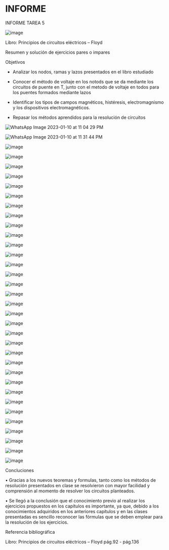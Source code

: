 # INFORME
INFORME TAREA 5


![image](https://user-images.githubusercontent.com/116813539/209505594-7c7a7d43-d61b-44ad-962a-5b35484e2d60.png)

Libro: Principios de circuitos eléctricos – Floyd

Resumen y solución de ejercicios pares o impares

Objetivos

* Analizar los nodos, ramas y lazos presentados en el libro estudiado 

* Conocer el método de voltaje en los notods que se da mediante los circuitos de puente en T, junto con el metodo de voltaje en todos para los puentes formados mediante lazos 

* Identificar los tipos de campos magnéticos, histéresis, electromagnismo y los dispositivos electromagnéticos. 

* Repasar los métodos aprendidos para la resolución de circuitos


![WhatsApp Image 2023-01-10 at 11 04 29 PM](https://user-images.githubusercontent.com/116813539/211842396-894e08e2-3935-4a46-99e7-7080f09d1bbc.jpeg)

![WhatsApp Image 2023-01-10 at 11 31 44 PM](https://user-images.githubusercontent.com/116813539/211842431-8d11dbb9-8d17-4707-8b37-7b68e1504a52.jpeg)

![image](https://user-images.githubusercontent.com/116813539/211847619-d275e4a3-5077-4af4-a674-b5fb25f7b910.png)

![image](https://user-images.githubusercontent.com/116813539/211847780-b7f99fd8-73ef-4335-ab93-20bd2d149c64.png)

![image](https://user-images.githubusercontent.com/116813539/211848014-67343820-1a9f-4528-b932-c22b2198e8ab.png)

![image](https://user-images.githubusercontent.com/116813539/211848077-14df0f65-9ad7-4d15-85a3-aea05534061a.png)

![image](https://user-images.githubusercontent.com/116813539/211848143-4945df9a-7881-4edc-8ca1-bb833dedc58b.png)

![image](https://user-images.githubusercontent.com/116813539/211848191-1f4c6f8d-07af-4ab7-b6b5-bea3fbeacc1b.png)

![image](https://user-images.githubusercontent.com/116813539/211848257-a32d10d0-0d9a-42d4-8623-7169f4d662db.png)

![image](https://user-images.githubusercontent.com/116813539/211848320-93b8e6d6-1d4e-4213-9016-901c7bbcc1bd.png)

![image](https://user-images.githubusercontent.com/116813539/211848396-3946eecd-2a0c-4ec9-9a5b-0b79223b03ab.png)

![image](https://user-images.githubusercontent.com/116813539/211848445-ff2d8aca-47f5-4cd4-b14f-38cba544c756.png)

![image](https://user-images.githubusercontent.com/116813539/211848494-ab988f94-6403-457f-ba8a-ad21a139009a.png)

![image](https://user-images.githubusercontent.com/116813539/211848555-87dccaa0-7d76-433b-a0b8-87ccffe0e2e6.png)

![image](https://user-images.githubusercontent.com/116813539/211848616-f8947464-5070-4211-8761-2912abf24abe.png)

![image](https://user-images.githubusercontent.com/116813539/211848675-39915cf9-c40f-4250-9f54-92110ff5ac71.png)

![image](https://user-images.githubusercontent.com/116813539/211957238-30527ccf-a2f2-4b27-be4d-2e0d767b353d.png)

![image](https://user-images.githubusercontent.com/116813539/211957267-0c0588f1-336c-43db-8edf-500f2b71f37e.png)

![image](https://user-images.githubusercontent.com/116813539/211957312-be7fdc37-26dd-43d5-af1f-4ccf4a721a17.png)

![image](https://user-images.githubusercontent.com/116813539/211957356-5c1a352d-6990-4000-aabb-543f19b0eb21.png)

![image](https://user-images.githubusercontent.com/116813539/211957388-096ea51c-55cb-484a-97ad-aefe1dc5d022.png)

![image](https://user-images.githubusercontent.com/116813539/211957417-76197c78-990f-4965-bfe4-d2a25ba4c978.png)

![image](https://user-images.githubusercontent.com/116813539/211957441-bb3ddff7-b81d-42f7-a2e1-77cc864ce4f5.png)

![image](https://user-images.githubusercontent.com/116813539/211957468-e38d2c49-b72c-4a16-a355-eda67fac2b4f.png)

![image](https://user-images.githubusercontent.com/116813539/211957495-f3aa5f5e-65db-482a-b0c7-b3b1e86739b3.png)

![image](https://user-images.githubusercontent.com/116813539/211957533-ec34206b-54cc-4b77-a387-7d9df2296962.png)

![image](https://user-images.githubusercontent.com/116813539/211957557-2179e247-1658-4010-be93-31fd9602e6f6.png)

![image](https://user-images.githubusercontent.com/116813539/211957578-a2c4b172-5fc0-4e83-ad77-b6a6f29f4a54.png)

![image](https://user-images.githubusercontent.com/116813539/211957600-2d3cacbf-cb04-4298-a8db-66bbb6ecd26a.png)

![image](https://user-images.githubusercontent.com/116813539/211957619-b05f3df8-d728-4bd4-8d6e-331ebda3e954.png)

![image](https://user-images.githubusercontent.com/116813539/211957669-5a67dcb0-a2c8-4609-8f6c-efbeae102614.png)

![image](https://user-images.githubusercontent.com/116813539/211957698-230cb240-ea2d-4264-8a8d-7983577ee7b4.png)

![image](https://user-images.githubusercontent.com/116813539/211957730-50931ef9-0b1d-473e-9f3c-79b71546e330.png)

![image](https://user-images.githubusercontent.com/116813539/211957761-86068fc6-3888-4ef3-ae2b-74e78ef3f42d.png)

![image](https://user-images.githubusercontent.com/116813539/211957786-bec45cd3-3052-4e0e-b8bf-2a2439241a1d.png)


Concluciones

• Gracias a los nuevos teoremas y formulas, tanto como los métodos de resolución presentados en clase se resolvieron con mayor facilidad y comprensión al momento de resolver los circuitos planteados.

• Se llegó a la conclusión que el conocimiento previo al realizar los ejercicios propuestos en los capítulos es importante, ya que, debido a los conocimientos adquiridos en los anteriores capítulos y en las clases presentadas es sencillo reconocer las fórmulas que se deben emplear para la resolución de los ejercicios.

Referencia bibliográfica

Libro: Principios de circuitos eléctricos – Floyd pág.92 - pág.136
